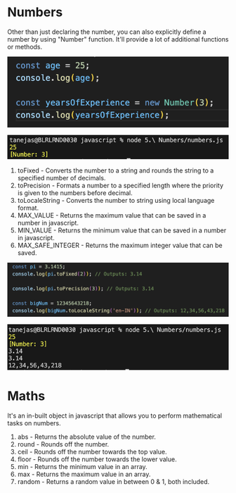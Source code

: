 # Numbers

Other than just declaring the number, you can also explicitly define a number by using "Number" function. It'll provide a lot of additional functions or methods.

![alt text](declaration.png)

![alt text](output.png)

1. toFixed - Converts the number to a string and rounds the string to a specified number of decimals.
2. toPrecision -  Formats a number to a specified length where the priority is given to the numbers before decimal.
3. toLocaleString - Converts the number to string using local language format.
4. MAX_VALUE - Returns the maximum value that can be saved in a number in javascript. 
5. MIN_VALUE - Returns the minimum value that can be saved in a number in javascript. 
6. MAX_SAFE_INTEGER - Returns the maximum integer value that can be saved.

![alt text](functions.png)

![alt text](output2.png)

# Maths

It's an in-built object in javascript that allows you to perform mathematical tasks on numbers.

1. abs - Returns the absolute value of the number.
2. round - Rounds off the number.
3. ceil - Rounds off the number towards the top value.
4. floor - Rounds off the number towards the lower value.
5. min - Returns the minimum value in an array.
6. max - Returns the maximum value in an array.
7. random - Returns a random value in between 0 & 1, both included.
